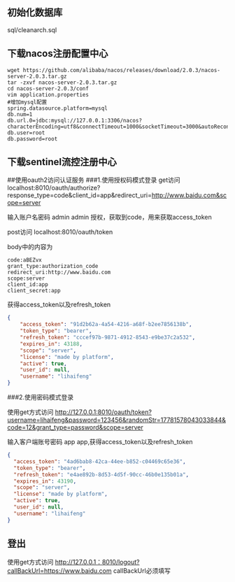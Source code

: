 ## 初始化数据库
sql/cleanarch.sql
## 下载nacos注册配置中心
```shell script
wget https://github.com/alibaba/nacos/releases/download/2.0.3/nacos-server-2.0.3.tar.gz
tar -zxvf nacos-server-2.0.3.tar.gz
cd nacos-server-2.0.3/conf
vim application.properties
#增加mysql配置
spring.datasource.platform=mysql
db.num=1
db.url.0=jdbc:mysql://127.0.0.1:3306/nacos?characterEncoding=utf8&connectTimeout=1000&socketTimeout=3000&autoReconnect=true
db.user=root
db.password=root
```
## 下载sentinel流控注册中心

##使用oauth2访问认证服务
###1.使用授权码模式登录
get访问 localhost:8010/oauth/authorize?response_type=code&client_id=app&redirect_uri=http://www.baidu.com&scope=server

输入账户名密码 admin admin 授权，获取到code，用来获取access_token

post访问 localhost:8010/oauth/token

body中的内容为
```text
code:aBEZvx
grant_type:authorization_code
redirect_uri:http://www.baidu.com
scope:server
client_id:app
client_secret:app
```
获得access_token以及refresh_token
```json
{
    "access_token": "91d2b62a-4a54-4216-a68f-b2ee7856138b",
    "token_type": "bearer",
    "refresh_token": "cccef97b-9871-4912-8543-e9be37c2a532",
    "expires_in": 43188,
    "scope": "server",
    "license": "made by platform",
    "active": true,
    "user_id": null,
    "username": "lihaifeng"
}
```
###2.使用密码模式登录

使用get方式访问 http://127.0.0.1:8010/oauth/token?username=lihaifeng&password=123456&randomStr=17781578043033844&code=12&grant_type=password&scope=server

输入客户端账号密码 app app,获得access_token以及refresh_token
```json
{
  "access_token": "4ad6bab8-42ca-44ee-b852-c04469c65e36",
  "token_type": "bearer",
  "refresh_token": "e4ae892b-8d53-4d5f-90cc-46b0e135b01a",
  "expires_in": 43190,
  "scope": "server",
  "license": "made by platform",
  "active": true,
  "user_id": null,
  "username": "lihaifeng"
}
```

## 登出
使用get方式访问 http://127.0.0.1：8010/logout?callBackUrl=https://www.baidu.com
callBackUrl必须填写
